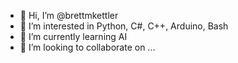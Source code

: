 - 👋 Hi, I’m @brettmkettler
- 👀 I’m interested in Python, C#, C++, Arduino, Bash
- 🌱 I’m currently learning AI
- 💞️ I’m looking to collaborate on ...

<!---
brettmkettler/brettmkettler is a ✨ special ✨ repository because its `README.md` (this file) appears on your GitHub profile.
You can click the Preview link to take a look at your changes.
--->
